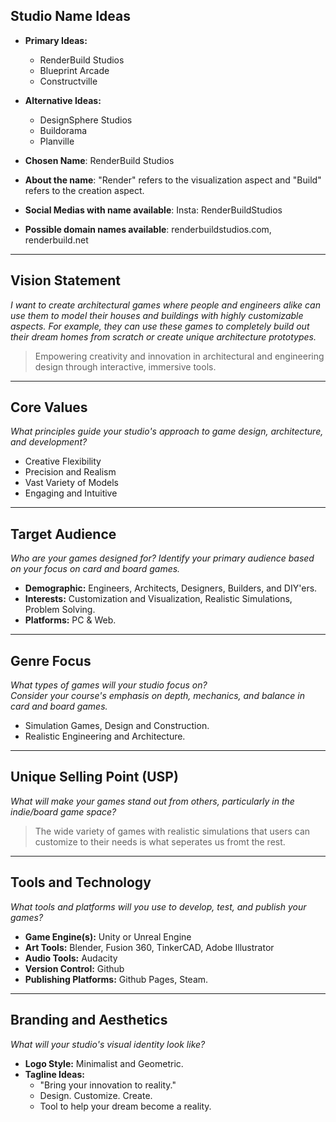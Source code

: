 ## Studio Name Ideas

- **Primary Ideas:**
  - RenderBuild Studios
  - Blueprint Arcade
  - Constructville
- **Alternative Ideas:**
  - DesignSphere Studios
  - Buildorama
  - Planville

- **Chosen Name**: RenderBuild Studios
- **About the name**: "Render" refers to the visualization aspect and "Build" refers to the creation aspect.
- **Social Medias with name available**: Insta: RenderBuildStudios
- **Possible domain names available**: renderbuildstudios.com, renderbuild.net

---

## Vision Statement
*I want to create architectural games where people and engineers alike can use them to model their houses and buildings with highly customizable aspects. For example, they can use these games to completely build out their dream homes from scratch or create unique architecture prototypes.*

> Empowering creativity and innovation in architectural and engineering design through interactive, immersive tools.

---

## Core Values
*What principles guide your studio's approach to game design, architecture, and development?*

- Creative Flexibility
- Precision and Realism
- Vast Variety of Models
- Engaging and Intuitive

---

## Target Audience
*Who are your games designed for? Identify your primary audience based on your focus on card and board games.*

- **Demographic:** Engineers, Architects, Designers, Builders, and DIY'ers.
- **Interests:** Customization and Visualization, Realistic Simulations, Problem Solving.
- **Platforms:** PC & Web.

---

## Genre Focus
*What types of games will your studio focus on?*  
*Consider your course's emphasis on depth, mechanics, and balance in card and board games.*

- Simulation Games, Design and Construction.
- Realistic Engineering and Architecture.

---

## Unique Selling Point (USP)
*What will make your games stand out from others, particularly in the indie/board game space?*

> The wide variety of games with realistic simulations that users can customize to their needs is what seperates us fromt the rest.

---

## Tools and Technology
*What tools and platforms will you use to develop, test, and publish your games?*

- **Game Engine(s):** Unity or Unreal Engine
- **Art Tools:** Blender, Fusion 360, TinkerCAD, Adobe Illustrator
- **Audio Tools:** Audacity
- **Version Control:** Github
- **Publishing Platforms:** Github Pages, Steam.

---

## Branding and Aesthetics
*What will your studio's visual identity look like?*

- **Logo Style:** Minimalist and Geometric.
- **Tagline Ideas:** 
  - "Bring your innovation to reality."
  - Design. Customize. Create.
  - Tool to help your dream become a reality.


